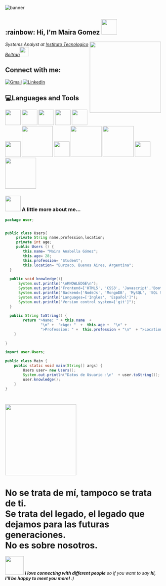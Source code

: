 ![banner](https://user-images.githubusercontent.com/107017036/214768500-1e91a267-a9a0-45f6-bebf-1a1527d097bd.gif)

<h2>:rainbow: Hi, I'm Maira Gomez <img src="https://media.giphy.com/media/mGcNjsfWAjY5AEZNw6/giphy.gif" width="50"></h2>
<img align='right' src="https://media3.giphy.com/media/emGDBYPZ2mVrsS1biZ/giphy.gif?cid=ecf05e47ytdwxyqrjdh5oju6x79376bwux6nq8bx5vlc9bvj&rid=giphy.gif&ct=s" width="230">
<p><em>Systems Analyst at  <a href="https://www.ibeltran.com.ar/analista_sistemas.php">Instituto Tecnologico Beltran</a><img src="https://media.giphy.com/media/fYSnHlufseco8Fh93Z/giphy.gif" width="30">
</em></p>



## Connect with me:
[![Gmail](https://img.shields.io/badge/-GMAIL-D14836?style=for-the-badge&logo=gmail&logoColor=white)](mailto:aalston9@gmail.com)
[![LinkedIn](https://img.shields.io/badge/-LINKEDIN-0077B5?style=for-the-badge&logo=linkedin&logoColor=white)](https://www.linkedin.com/in/maira-anabella-gomez-686422242/)



## :computer:Languages and Tools
<div>
  <img src="https://media3.giphy.com/media/XAxylRMCdpbEWUAvr8/giphy.gif?cid=790b7611886cb61041211399cebfa6214e93d46876560a03&rid=giphy.gif&ct=s" width="50">
  <img src="https://media0.giphy.com/media/fsEaZldNC8A1PJ3mwp/giphy.gif?cid=790b7611c70b2217597968bae750f314f1a3d1b9e5ef3533&rid=giphy.gif&ct=s" width="50">
  <img src="https://media4.giphy.com/media/ln7z2eWriiQAllfVcn/giphy.gif?cid=790b7611bfdf3fdb7122c057039702498d76f71e033b3dce&rid=giphy.gif&ct=s" width="50">
  <img src="https://media1.giphy.com/media/Sr8xDpMwVKOHUWDVRD/giphy.gif?cid=790b7611fc8e1430305d54001cb0d18e08a77bad46190a7e&rid=giphy.gif&ct=s" width="50">
  <img src="https://media1.giphy.com/media/kdFc8fubgS31b8DsVu/giphy.gif?cid=790b7611bbd9fc71bf80dc002cba54eaebac0b5976f2a4d3&rid=giphy.gif&ct=s" width="50">
  <img src="https://media1.giphy.com/media/eNAsjO55tPbgaor7ma/giphy.gif?cid=790b761139241cf68e41c1c9da25658a631ff07c79ee1947&rid=giphy.gif&ct=s" width="50">
  <img src="https://miro.medium.com/max/1200/0*GTTsEc-bsWoqcOoM.gif" width="100">
  <img src="https://i.giphy.com/media/EK5nB6wQKKN86j7GWx/giphy.webp" width="50">
  <img src="https://www.logigroup.com/images/modules/technologies/dev/developpement_java_maroc.gif" width="100">
  <img src="https://fgp.dev/static/media/CDevelopmentImg1.7ef6978c.gif" width="100">
  <img src="https://media2.giphy.com/media/IdyAQJVN2kVPNUrojM/giphy.gif?cid=790b7611573d92bc1ec85c1f9d2d53627a95e0aa82b930f4&rid=giphy.gif&ct=s" width="50">
  <img src="https://media3.giphy.com/media/kH1DBkPNyZPOk0BxrM/giphy.gif?cid=790b761164d537694e8d44bf833c7d38891b9b505a533030&rid=giphy.gif&ct=s" width="100">
  </div>







### <img src="https://media.giphy.com/media/VgCDAzcKvsR6OM0uWg/giphy.gif" width="50"> A little more about me...  

```java
package user;


public class Users{
     private String name,profession,location;
     private int age;
     public Users () {
        this.name= "Maira Anabella Gómez";
        this.age= 28;
        this.profession= "Student";
        this.location= "Burzaco, Buenos Aires, Argentina";
  }
  
  public void knowledge(){ 
      System.out.println("\nKNOWLEDGE\n");
      System.out.println("Frontend=['HTML5', 'CSS3', 'Javascript','Bootsrap', 'React JS']");
      System.out.println("Backend=['NodeJs', 'MongoDB', 'MySQL', 'SQL Server','JAVA']");
      System.out.println("Languages=['Ingles', 'Español']");
      System.out.println("Version control system=['git']");
  }
  
  public String toString() {
        return ">Name: " + this.name  + 
                "\n" +  ">Age: "  +  this.age +  "\n" +
                ">Profession: " +  this.profession + "\n"  + ">Location: " + this.location;
    }
  
}

import user.Users;

public class Main {
    public static void main(String[] args) {
        Users user= new Users();
        System.out.println("Datos de Usuario :\n"  + user.toString());
        user.knowledge();
    }
}

  

```



<img align='center' src="https://media2.giphy.com/media/F5qG0326VNRkc/giphy.gif?cid=ecf05e47qruj4fjq6scaold4um3nhvgr5pmf9hfozfy5llx6&rid=giphy.gif&ct=g" width="230">
<h1 align='rigth'>No se trata de mí, tampoco se trata de ti. <br> Se trata del legado, el legado que dejamos para las futuras generaciones.<br> No es sobre nosotros.</h1>




<img src="https://media.giphy.com/media/LnQjpWaON8nhr21vNW/giphy.gif" width="60"> <em><b>I love connecting with different people</b> so if you want to say <b>hi, I'll be happy to meet you more!</b> :)</em>

